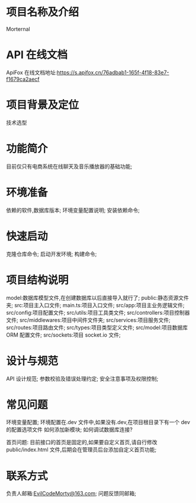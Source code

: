 # 项目名称及介绍

Morternal

# API 在线文档

ApiFox 在线文档地址:https://s.apifox.cn/76adbab1-165f-4f18-83e7-f1679ca2aecf

# 项目背景及定位

技术选型

# 功能简介

目前仅只有电商系统在线聊天及音乐播放器的基础功能;

# 环境准备

依赖的软件,数据库版本;
环境变量配置说明;
安装依赖命令;

# 快速启动

克隆仓库命令;
启动开发环境;
构建命令;

# 项目结构说明

model:数据库模型文件,在创建数据库以后直接导入就行了;
public:静态资源文件夹;
src:项目主入口文件;
main.ts:项目入口文件;
src/app:项目主业务逻辑文件;
src/config:项目配置文件;
src/utils:项目工具类文件;
src/controllers:项目控制器文件;
src/middlewares:项目中间件文件夹;
src/services:项目服务文件;
src/routes:项目路由文件;
src/types:项目类型定义文件;
src/model:项目数据库 ORM 配置文件;
src/sockets:项目 socket.io 文件;

# 设计与规范

API 设计规范;
参数校验及错误处理约定;
安全注意事项及权限控制;

# 常见问题

环境变量配置;
环境配置在.dev 文件中,如果没有.dev,在项目根目录下有一个 dev 的配置选项文件
如何添加新模块;
如何调试数据库连接?

首页问题:
目前接口的首页是固定的,如果要自定义首页,请自行修改 public/index.html 文件,后期会在管理员后台添加自定义首页功能;

# 联系方式

负责人邮箱:EvilCodeMorty@163.com;
问题反馈同邮箱;
